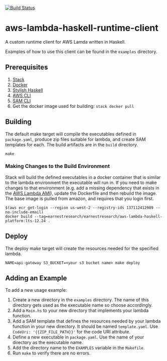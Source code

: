 [![Build Status](https://travis-ci.org/EarnestResearch/aws-lambda-haskell-runtime-client.svg?branch=master)](https://travis-ci.org/EarnestResearch/aws-lambda-haskell-runtime-client)

# aws-lambda-haskell-runtime-client

A custom runtime client for AWS Lamda written in Haskell.

Examples of how to use this client can be found in the `examples` directory.

## Prerequisites ##

1. [Stack](https://docs.haskellstack.org/en/stable/install_and_upgrade/)
1. [Docker](https://docs.docker.com/docker-for-mac/install/)
1. [Stylish Haskell](https://github.com/jaspervdj/stylish-haskell)
1. [AWS CLI](https://docs.aws.amazon.com/cli/latest/userguide/cli-chap-install.html)
1. [SAM CLI](https://docs.aws.amazon.com/serverless-application-model/latest/developerguide/serverless-sam-cli-install.html)
1. Get the docker image used for building: `stack docker pull`

## Building ##

The default make target will compile the executables defined in `package.yaml`,
produce zip files suitable for lambda, and create SAM templates for each. The
build artifacts are in the `build` directory.

```
make
```

### Making Changes to the Build Environment ###

Stack will build the defined executables in a docker container that is similar
to the lambda environment the executable will run in. If you need to make
changes to that environment (e.g. add a missing dependency that exists in the
[AWS Lambda AMI](https://docs.aws.amazon.com/lambda/latest/dg/current-supported-versions.html)),
update the Dockerfile and then rebuild the image. The base image is pulled from
amazon, and requires that you login first.

```
$(aws ecr get-login --region us-west-2 --registry-ids 137112412989 --no-include-email)
docker build --tag=earnestresearch/earnestresearch/aws-lambda-haskell-platform:lts-12.24 .
```


## Deploy ##

The deploy make target will create the resources needed for the specified lambda.

```
NAME=api-gateway S3_BUCKET=<your s3 bucket name> make deploy
```

## Adding an Example ##

To add a new usage example:

1. Create a new directory in the `examples` directory. The name of this
   directory gets used as the executable name so choose accordingly.
1. Add a `Main.hs` to your new directory that implements your lambda function.
1. Add a SAM template that defines the resources needed by your lambda function
   in your new directory. It should be named `template.yaml`. Use `CodeUri:
'{{ZIP_FILE_PATH}}'` for the code URI attribute.
1. Define a new executable in `package.yaml`. Use the name of your directory as the executable name.
1. Add the directory name to the `EXAMPLES` variable in the `Makefile`.
1. Run `make` to verify there are no errors.


